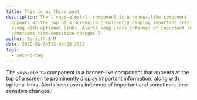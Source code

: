```yaml
---
title: This is my third post
description: The \`<nys-alert>\` component is a banner-like component that
  appears at the top of a screen to prominently display important information,
  along with optional links. Alerts keep users informed of important and
  sometimes time-sensitive changes.l
author: Surjith S M
date: 2025-06-04T15:49:30.275Z
tags:
  - second-tag
---
```

The `<nys-alert>` component is a banner-like component that appears at the top of a screen to prominently display important information, along with optional links. Alerts keep users informed of important and sometimes time-sensitive changes.l